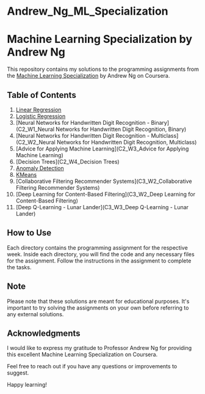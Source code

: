 # Andrew_Ng_ML_Specialization

# Machine Learning Specialization by Andrew Ng

This repository contains my solutions to the programming assignments from the [Machine Learning Specialization](https://www.coursera.org/specializations/machine-learning) by Andrew Ng on Coursera.

## Table of Contents

1. [Linear Regression](C1_W2_linear_regression)
2. [Logistic Regression](C1_W3_logistic_regression)
3. [Neural Networks for Handwritten Digit Recognition - Binary](C2_W1_Neural Networks for Handwritten Digit Recognition, Binary)
4. [Neural Networks for Handwritten Digit Recognition - Multiclass](C2_W2_Neural Networks for Handwritten Digit Recognition, Multiclass)
5. [Advice for Applying Machine Learning](C2_W3_Advice for Applying Machine Learning)
6. [Decision Trees](C2_W4_Decision Trees)
7. [Anomaly Detection](C3_W1_Anomaly_Detection)
8. [KMeans](C3_W1_KMeans)
9. [Collaborative Filtering Recommender Systems](C3_W2_Collaborative Filtering Recommender Systems)
10. [Deep Learning for Content-Based Filtering](C3_W2_Deep Learning for Content-Based Filtering)
11. [Deep Q-Learning - Lunar Lander](C3_W3_Deep Q-Learning - Lunar Lander)

## How to Use

Each directory contains the programming assignment for the respective week. Inside each directory, you will find the code and any necessary files for the assignment. Follow the instructions in the assignment to complete the tasks.

## Note

Please note that these solutions are meant for educational purposes. It's important to try solving the assignments on your own before referring to any external solutions.

## Acknowledgments

I would like to express my gratitude to Professor Andrew Ng for providing this excellent Machine Learning Specialization on Coursera.

Feel free to reach out if you have any questions or improvements to suggest.

Happy learning!
